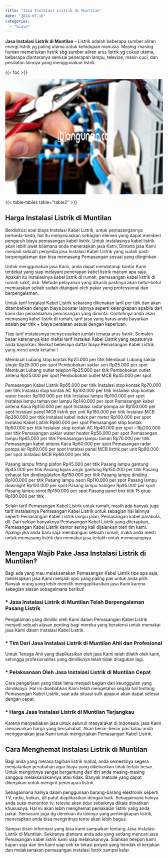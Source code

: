 ```yaml
---
title: "Jasa Instalasi Listrik di Muntilan"
date: "2024-07-16"
categories: 
  - "biaya"
---
```


**Jasa Instalasi Listrik di Muntilan** – Listrik adalah beberapa sumber aliran energi listrik yg paling utama untuk kehidupan manusia. Masing-masing hunian memerlukan listrik sbg sumber aliran arus listrik yg cukup utama, beberapa diantaranya semisal penerapan lampu, televise, mesin cuci, dan peralatan lainnya yang menggunakan listrik.

{{< toc >}}

![Jasa Instalasi Listrik di Muntilan](/images/instalasi-listrik-murah44.png)

{{< table-tables table="table2" >}}

## Harga Instalasi Listrik di Muntilan

Berdiskusi soal biaya Instalasi Kabel Listrik, untuk pemasangannya berbeda-beda, hal itu menyesuaikan sebagian elemen yang dapat memberi pengaruh biaya pemasangan kabel listrik. Untuk instalasinya kabel listrik akan lebih awet bilamana anda menerapkan jasa Kami. Dimana jasa Kami menjadi sebuah penyedia jasa Instalasi Kabel Listrik yang sudah pasti berpengalaman dan bisa memasang Pemasangan sesuai yang diinginkan.

Untuk menggunakan jasa Kami, anda dapat mendatangi kantor Kami terdekat yang siap melayani penerapan kabel listrik macam apa saja. Apakah itu instalasinya kabel listrik di rumah, pemasangan kabel listrik di rumah sakit, dsb. Metode pelayanan yang dikasih pastinya akan betul-betul memuaskan sebab sudah ditangani oleh pakar yang professional dan berpengalaman.

Untuk tarif Instalasi Kabel Listrik sekarang dikenakan tarif per titik dan akan ditambahkan dengan biaya booster lainnya seperti kelengkapan apabila dari kami dan penambahan pemasangan yang diminta. Contohnya anda akan memasang kabel listrik di rumah, tarif jasa yang harus anda bayarkan adalah per titik + biaya peralatan sesuai dengan keperluan.

Tiap tarif instalasinya menyesuaikan jumlah tenaga arus listrik. Semakin besar karenanya kian mahal tarif instalasi Kabel Listrik yang sepatutnya anda bayarkan. Berikut beberapa daftar biaya Pemasangan Kabel Listrik yang mesti anda ketahui !

Membuat Lubang stop kontak Rp25.000 per titik Membuat Lubang saklar single Rp25.000 per spot Pembobokan saklar seri Rp25.000 per spot Membuat Lubang outlet telepon Rp25.000 per titik Pembobokan outlet antena Rp25.000 per spot Pembobokan outlet MCB Rp45.000 per spot

Pemasangan Kabel Listrik Rp65.000 per titik Instalasi stop kontak Rp70.000 per titik Instalasi stop kontak AC Rp100.000 per titik Instalasi stop kontak water heater Rp100.000 per titik Instalasi lampu Rp100.000 per spot Instalasi lampu taman per lampu Rp140.000 per spot Pemasangan kabel antena Kaca Rp150.000 per spot Instalasi radar pompa air Rp150.000 per spot Instalasi panel MCB listrik per unit Rp180.000 per titik Instalasi MCB Rp280.000 per titik Instalasi kabel induk per meter Rp100.000 per spot Instalasi Kabel Listrik Rp60.000 per spot Pemasangan stop kontak Rp50.000 per titik Instalasi stop kontak AC Rp40.000 per spot – Rp200.000 per titik Pemasangan saklar water heater Rp50.000 per spot Pemasangan lampu Rp65.000 per titik Pemasangan lampu taman Rp70.000 per titik Pemasangan kabel antena Kaca Rp60.000 per spot Pemasangan radar pompa air Rp60.000 per spot Instalasi panel MCB listrik per unit Rp90.000 per spot Instalasi MCB Rp60.000 per titik

Pasang lampu fitting plafon Rp45.000 per titik Pasang lampu gantung Rp45.000 per titik Pasang kipas angin gantung Rp150.000 per titik Pasang exhaust fan dinding/plafon Rp150.000 per titik Pasang lampu dinding Rp100.000 per titik Pasang lampu neon Rp110.000 per spot Pasang lampu downlight Rp100.000 per spot Pasang lampu halogen Rp95.000 per spot Pasang lampu sorot Rp150.000 per spot Pasang panel box titik 15 grup Rp180.000 per titik

Selain tarif Pemasangan Kabel Listrik untuk rumah, masih ada banyak juga tarif instalasinya Pemasangan Kabel Listrik untuk sebagian hal lainnya seperti Pemasangan Kabel Listrik lampu jalan, Pemasangan kabel parabola, dll. Dari sekian banyaknya Pemasangan Kabel Listrik yang diterapkan, Pemasangan Kabel Listrik kantor sering kali dijalankan oleh tim kami. Apalagi jika anda baru saja membangun sebuah rumah, maka anda mesti untuk memasang listrik dan memakai jasa terlatih untuk memasangnya.

## Mengapa Wajib Pake Jasa Instalasi Listrik di Muntilan?

Bagi ada yang mau melaksanakan Pemasangan Kabel Listrik tipe apa saja, menerapkan jasa Kami menjadi opsi yang paling pas untuk anda pilih. Banyak orang yang lebih memilih mengaplikasikan jasa Kami karena sebagian alasan sebagaimana berikut!

### \* Jasa Instalasi Listrik di Muntilan Telah Berpengalaman Pasang Listrik

Pengalaman yang dimiliki oleh Kami dalam Pemasangan Kabel Listrik menjadi sebuah alasan penting bagi mereka yang beratensi untuk memakai jasa Kami dalam Instalasi Kabel Listrik.

### \* Tim Dari Jasa Instalasi Listrik di Muntilan Ahli dan Profesional

Untuk Tenaga Ahli yang diaplikasikan oleh jasa Kami telah dilatih oleh kami, sehingga profesionalitas yang dimilikinya telah tidak diragukan lagi.

### \* Pelaksanaan Oleh Jasa Instalasi Listrik di Muntilan Cepat

Cara pengerjaan yang tidak lama menjadi bagian dari keunggulan yang dimilikinya. Hal ini disebabkan Kami telah mengetahui segala hal tentang Pemasangan Kabel Listrik, saat ada situasi sulit apapun akan dapat selesai dengan cepat.

### \* Harga Jasa Instalasi Listrik di Muntilan Terjangkau

Karena menyediakan jasa untuk seluruh masyarakat di Indonesia, jasa Kami menawarkan harga yang bersahabat. Akan benar-benar pas kalau anda menggunakan jasa Kami untuk mengerjakan Pemasangan Kabel Listrik.

## Cara Menghemat Instalasi Listrik di Muntilan


Bagi anda yang merasa tagihan listrik mahal, anda semestinya segera menjalankan perubahan agar biaya yang dikeluarkan tidak terlalu besar. Untuk mengiritnya sangat bergantung dari diri anda masing-masing sanggup melaksanakannya atau tidak. Banyak metode yang dapat dikerjakan untuk mengirit penerapan listrik.

Sebagaimana halnya dalam penggunaan barang-barang elektronik seperti TV, radio, kulkas, dll patut diaplikasikan dengan baik. Sebagaimana halnya anda suka menonton tv, televisi akan tidur sebaiknya dikala dimatikan khususnya. Hal ini akan lebih menghemat pemakaian listrik yang anda pakai. Semacam juga dg demikian itu lainnya yang perlengkapan listrik, menerapkan anda bisa mengiritnya tentu akan lebih bagus.

Sampai disini informasi yang bisa kami sampaikan tentang Jasa Instalasi Listrik di Muntilan. Sekiranya diantara anda ada yang sedang mencari jasa Pemasangan kabel listrik kami siap melakukannya. Silahkan telepon kami kapan saja dan tim kami siap cek ke lokasi proyek yang hendak di kerjakan dan melaksanakan pemasangan instalasi listrik sampai kelar.
